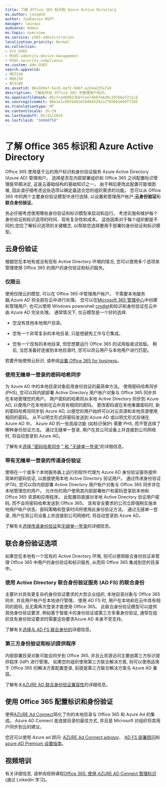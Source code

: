 ```yaml
---
title: 了解 Office 365 标识和 Azure Active Directory
ms.author: josephd
author: JoeDavies-MSFT
manager: laurawi
audience: Admin
ms.topic: overview
ms.service: o365-administration
localization_priority: Normal
ms.collection:
- Ent_O365
- M365-identity-device-management
- M365-security-compliance
ms.custom: Adm_O365
search.appverid:
- MET150
- MOE150
- BCS160
ms.assetid: 06a189e7-5ec6-4af2-94bf-a22ea225a7a9
description: 了解如何在 Office 365 中管理用户标识。
ms.openlocfilehash: 85cfce4b08236bfcee74b6fe6d9c29766e7211c6
ms.sourcegitcommit: 08e1e1c09f64926394043291a77856620d6f72b5
ms.translationtype: MT
ms.contentlocale: zh-CN
ms.lasthandoff: 05/15/2019
ms.locfileid: "34068758"
---
```

# <a name="understanding-office-365-identity-and-azure-active-directory"></a>了解 Office 365 标识和 Azure Active Directory

Office 365 使用基于云的用户标识和身份验证服务 Azure Active Directory (Azure AD) 管理用户。 选择是否在内部部署组织和 Office 365 之间配置标识管理是早期决定, 这是云基础结构的基础知识之一。 由于稍后更改此配置可能很困难, 因此请仔细考虑这些选项以确定最适合您的组织需求的功能。 您可以从 Office 365 中的两个主要身份验证模型中进行选择, 以设置和管理用户帐户;**云身份验证**和**联合身份验证**。
  
务必仔细考虑使用哪些身份验证和标识模型来启动和运行。 考虑实施和维护每个身份验证和标识选项的时间、现有复杂性和成本。 这些因素对于每个组织都是不同的;您应了解标识选项的关键概念, 以帮助您选择要用于部署的身份验证和标识模型。
  
## <a name="cloud-authentication"></a>云身份验证

根据您在本地有或没有现有 Active Directory 环境的情况, 您可以使用多个选项来管理使用 Office 365 的用户的身份验证和标识服务。
  
### <a name="cloud-only"></a>仅限云

使用仅限云的模型, 可以在 Office 365 中管理用户帐户。 不需要本地服务器;Azure AD 将全部在云中进行处理。 您可以在[Microsoft 365 管理中心](https://admin.microsoft.com)中创建和管理用户, 也可以使用 Windows powershell [cmdlet](https://docs.microsoft.com/office365/enterprise/powershell/manage-office-365-with-office-365-powershell)和标识和身份验证在云中由 Azure AD 完全处理。 通常情况下, 仅云模型是一个好的选择: 
  
- 您没有其他本地用户目录。
    
- 您有一个非常复杂的本地目录, 只是想避免工作与它集成。
    
- 您有一个现有的本地目录, 但您想要运行 Office 365 的试用版或试验版。 稍后, 当您准备好连接到本地目录时, 您可以将云用户与本地用户进行匹配。
    
若要开始使用云标识, 请参阅[设置 Office 365 for business](https://support.office.com/article/6a3a29a0-e616-4713-99d1-15eda62d04fa)。
  
### <a name="password-hash-sync-with-seamless-single-sign-on"></a>使用无缝单一登录的密码哈希同步

为 Azure AD 中的本地目录对象启用身份验证的最简单方法。 使用密码哈希同步 (PHS), 您可以将内部部署 Active Directory 用户帐户对象与 Office 365 同步并在本地管理您的用户。 用户密码的哈希将从本地 Active Directory 同步到 Azure AD, 以便用户在本地和在云中具有相同的密码。 更改密码或在本地重置密码时, 新的密码哈希将同步到 Azure AD, 以便您的用户始终可以对云资源和本地资源使用相同的密码。 从不以明文形式将密码发送到 Azure AD 或以明文形式存储在 Azure AD 中。 Azure AD 的一些高级功能 (如标识保护) 需要 PHS, 而不管选择了哪种身份验证方法。 通过无缝单一登录, 用户在其公司设备上并连接到公司网络时, 将自动登录到 Azure AD。
  
了解有关[选择 "密码哈希同步](https://docs.microsoft.com/azure/security/azure-ad-choose-authn) [" 和 "无缝单一登录"](https://docs.microsoft.com/azure/active-directory/connect/active-directory-aadconnect-sso)的详细信息。
  
### <a name="pass-through-authentication-with-seamless-single-sign-on"></a>带有无缝单一登录的传递身份验证

使用在一个或多个本地服务器上运行的软件代理为 Azure AD 身份验证服务提供简单的密码验证, 以直接使用本地 Active Directory 验证用户。 通过传递身份验证 (PTA), 您可以将内部部署 Active Directory 用户帐户对象与 Office 365 同步并在本地管理您的用户。 允许你的用户使用其内部部署帐户和密码登录到本地和 Office 365 资源和应用程序。 此配置将直接对本地 Active Directory 验证用户密码, 而不会将密码哈希发送到 Office 365。 具有安全要求的公司立即强制实施本地用户帐户状态、密码策略和登录时间将使用此身份验证方法。 通过无缝单一登录, 用户在其公司设备上并连接到公司网络时, 将自动登录到 Azure AD。
  
了解有关[选择传递身份验证](https://docs.microsoft.com/azure/security/azure-ad-choose-authn)和[无缝单一登录](https://docs.microsoft.com/azure/active-directory/connect/active-directory-aadconnect-sso)的详细信息。
  
## <a name="federated-authentication-options"></a>联合身份验证选项

如果您在本地有一个现有的 Active Directory 环境, 则可以使用联合身份验证来管理 Office 365 中用户的身份验证和标识服务, 从而将 Office 365 集成到您的目录中。
  
### <a name="federated-identity-with-active-directory-federation-services-ad-fs"></a>使用 Active Directory 联合身份验证服务 (AD FS) 的联合身份

主要针对具有更复杂的身份验证要求的大型企业组织, 本地目录对象与 Office 365 同步, 并且用户帐户在本地进行管理。 使用 AD FS 时, 用户在本地和在云中具有相同的密码, 且无需再次登录才能使用 Office 365。 此联合身份验证模型可以提供其他身份验证要求, 例如基于智能卡的身份验证或第三方多重身份验证, 通常在组织具有身份验证要求时需要这些要求Azure AD 本身不受支持。
  
了解有关[选择与 AD FS 联合身份的](https://docs.microsoft.com/azure/security/azure-ad-choose-authn)详细信息。
  
### <a name="third-party-authentication-and-identity-providers"></a>第三方身份验证和标识提供程序

内部部署目录对象可能会同步到 Office 365, 并且云资源访问主要由第三方标识提供程序 (IdP) 进行管理。 如果您的组织使用第三方联合解决方案, 则可以使用适用于 Office 365 的解决方案配置登录, 前提是第三方联合解决方案与 Azure AD 兼容。
  
了解有关[AZURE AD 联合身份验证兼容性](https://docs.microsoft.com/azure/active-directory/connect/active-directory-aadconnect-federation-compatibility)的详细信息。
  
## <a name="configuring-identity-and-authentication-with-office-365"></a>使用 Office 365 配置标识和身份验证

使用[AZURE Ad Connect](https://docs.microsoft.com/azure/active-directory/connect/active-directory-aadconnect)简化了你的本地目录与 Office 365 和 Azure Ad 的集成。 Azure AD Connect 是连接目录的最佳方式, 并且是 Microsoft 对组织将其用户同步到云的建议。
  
您还可以使用 Azure ad 顾问: [AZURE Ad Connect advisor](https://aka.ms/aadconnectpwsync)、 [AD FS 部署顾问](https://aka.ms/adfsguidance)和[azure AD Premium 设置指南](https://aka.ms/aadpguidance)。
  
## <a name="video-training"></a>视频培训

有关详细信息, 请参阅视频课程[Office 365: 使用 AZURE AD Connect 管理标识](https://support.office.com/article/90991a1d-c0ab-479a-b413-35c9706f6fed.aspx)(通过 LinkedIn 学习)。
